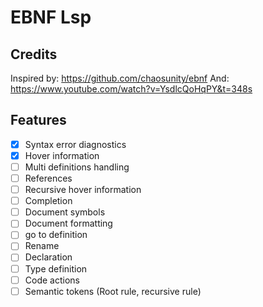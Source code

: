 # EBNF Lsp

## Credits

Inspired by: <https://github.com/chaosunity/ebnf>
And: <https://www.youtube.com/watch?v=YsdlcQoHqPY&t=348s>

## Features

- [x] Syntax error diagnostics
- [x] Hover information
- [ ] Multi definitions handling
- [ ] References
- [ ] Recursive hover information
- [ ] Completion
- [ ] Document symbols
- [ ] Document formatting
- [ ] go to definition
- [ ] Rename
- [ ] Declaration
- [ ] Type definition
- [ ] Code actions
- [ ] Semantic tokens (Root rule, recursive rule)
